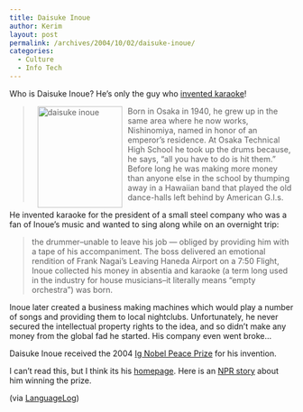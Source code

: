```yaml
---
title: Daisuke Inoue
author: Kerim
layout: post
permalink: /archives/2004/10/02/daisuke-inoue/
categories:
  - Culture
  - Info Tech
---
```

Who is Daisuke Inoue? He&#8217;s only the guy who <a href="http://www.time.com/time/asia/asia/magazine/1999/990823/inoue1.html" onclick="_gaq.push(['_trackEvent', 'outbound-article', 'http://www.time.com/time/asia/asia/magazine/1999/990823/inoue1.html', 'invented karaoke']);" >invented karaoke</a>!

> <img src="http://test.oxus.net/images/daisuke.jpg" height="180" width="150" align="left" hspace="10" vspace="0" alt="daisuke inoue" title="daisuke inoue" />Born in Osaka in 1940, he grew up in the same area where he now works, Nishinomiya, named in honor of an emperor&#8217;s residence. At Osaka Technical High School he took up the drums because, he says, &#8220;all you have to do is hit them.&#8221; Before long he was making more money than anyone else in the school by thumping away in a Hawaiian band that played the old dance-halls left behind by American G.I.s.

He invented karaoke for the president of a small steel company who was a fan of Inoue&#8217;s music and wanted to sing along while on an overnight trip:

> the drummer&#8211;unable to leave his job &#8212; obliged by providing him with a tape of his accompaniment. The boss delivered an emotional rendition of Frank Nagai&#8217;s Leaving Haneda Airport on a 7:50 Flight, Inoue collected his money in absentia and karaoke (a term long used in the industry for house musicians&#8211;it literally means &#8220;empty orchestra&#8221;) was born.

Inoue later created a business making machines which would play a number of songs and providing them to local nightclubs. Unfortunately, he never secured the intellectual property rights to the idea, and so didn&#8217;t make any money from the global fad he started. His company even went broke&#8230;

Daisuke Inoue received the 2004 <a href="http://www.improb.com/ig/ig-pastwinners.html#ig2004" onclick="_gaq.push(['_trackEvent', 'outbound-article', 'http://www.improb.com/ig/ig-pastwinners.html#ig2004', 'Ig Nobel Peace Prize']);" >Ig Nobel Peace Prize</a> for his invention.

I can&#8217;t read this, but I think its his <a href="http://www.inouej1.com/syuzai.html" onclick="_gaq.push(['_trackEvent', 'outbound-article', 'http://www.inouej1.com/syuzai.html', 'homepage']);" >homepage</a>. Here is an <a href="http://www.npr.org/templates/story/story.php?storyId=4057291" onclick="_gaq.push(['_trackEvent', 'outbound-article', 'http://www.npr.org/templates/story/story.php?storyId=4057291', 'NPR story']);" >NPR story</a> about him winning the prize.

(via <a href="http://itre.cis.upenn.edu/~myl/languagelog/archives/001515.html" onclick="_gaq.push(['_trackEvent', 'outbound-article', 'http://itre.cis.upenn.edu/~myl/languagelog/archives/001515.html', 'LanguageLog']);" >LanguageLog</a>)


